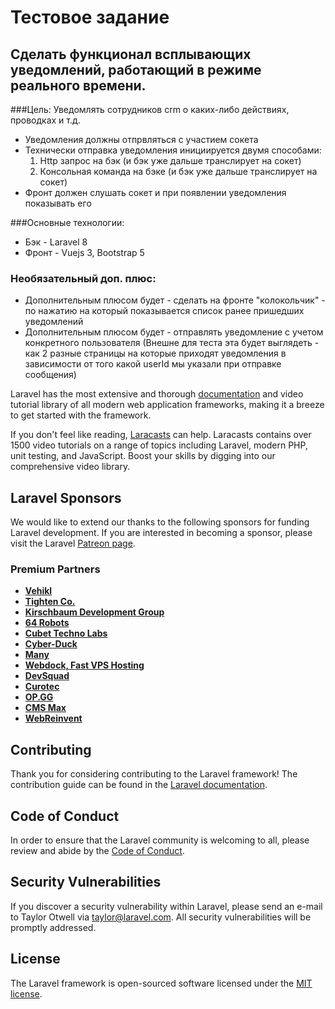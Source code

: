 # Тестовое задание
## Сделать функционал всплывающих уведомлений, работающий в режиме реального времени.

###Цель:
Уведомлять сотрудников crm о каких-либо действиях, проводках и т.д.

* Уведомления должны отпрвляться с участием сокета
* Технически отправка уведомления инициируется двумя способами:         
  1. Http запрос на бэк (и бэк уже дальше транслирует на сокет)  
  2. Консольная команда на бэке (и бэк уже дальше транслирует на сокет)
* Фронт должен слушать сокет и при появлении уведомления показывать его

###Основные технологии:

* Бэк - Laravel 8
* Фронт - Vuejs 3, Bootstrap 5

### Необязательный доп. плюс:

* Дополнительным плюсом будет - сделать на фронте "колокольчик" - по нажатию на который показывается список ранее пришедших уведомлений
* Дополнительным плюсом будет - отправлять уведомление с учетом конкретного пользователя (Внешне для теста эта будет выглядеть - как 2 разные страницы на которые приходят уведомления в зависимости от того какой userId мы указали при отправке сообщения)

Laravel has the most extensive and thorough [documentation](https://laravel.com/docs) and video tutorial library of all modern web application frameworks, making it a breeze to get started with the framework.

If you don't feel like reading, [Laracasts](https://laracasts.com) can help. Laracasts contains over 1500 video tutorials on a range of topics including Laravel, modern PHP, unit testing, and JavaScript. Boost your skills by digging into our comprehensive video library.

## Laravel Sponsors

We would like to extend our thanks to the following sponsors for funding Laravel development. If you are interested in becoming a sponsor, please visit the Laravel [Patreon page](https://patreon.com/taylorotwell).

### Premium Partners

- **[Vehikl](https://vehikl.com/)**
- **[Tighten Co.](https://tighten.co)**
- **[Kirschbaum Development Group](https://kirschbaumdevelopment.com)**
- **[64 Robots](https://64robots.com)**
- **[Cubet Techno Labs](https://cubettech.com)**
- **[Cyber-Duck](https://cyber-duck.co.uk)**
- **[Many](https://www.many.co.uk)**
- **[Webdock, Fast VPS Hosting](https://www.webdock.io/en)**
- **[DevSquad](https://devsquad.com)**
- **[Curotec](https://www.curotec.com/services/technologies/laravel/)**
- **[OP.GG](https://op.gg)**
- **[CMS Max](https://www.cmsmax.com/)**
- **[WebReinvent](https://webreinvent.com/?utm_source=laravel&utm_medium=github&utm_campaign=patreon-sponsors)**

## Contributing

Thank you for considering contributing to the Laravel framework! The contribution guide can be found in the [Laravel documentation](https://laravel.com/docs/contributions).

## Code of Conduct

In order to ensure that the Laravel community is welcoming to all, please review and abide by the [Code of Conduct](https://laravel.com/docs/contributions#code-of-conduct).

## Security Vulnerabilities

If you discover a security vulnerability within Laravel, please send an e-mail to Taylor Otwell via [taylor@laravel.com](mailto:taylor@laravel.com). All security vulnerabilities will be promptly addressed.

## License

The Laravel framework is open-sourced software licensed under the [MIT license](https://opensource.org/licenses/MIT).

